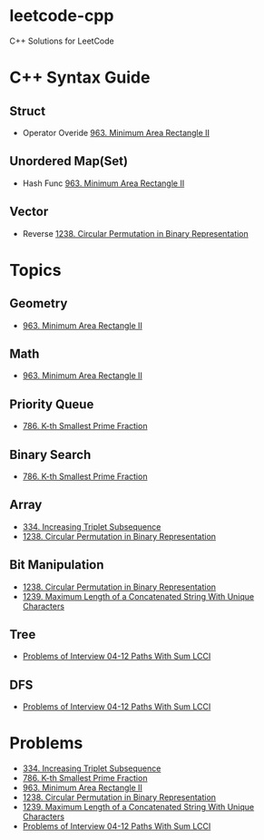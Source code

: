 # leetcode-cpp
C++ Solutions for LeetCode

# C++ Syntax Guide

## Struct
- Operator Overide [963. Minimum Area Rectangle II](https://github.com/huxiaoxu2019/leetcode-cpp/blob/master/2020/01/minimum-area-rectangle-ii.cpp)

## Unordered Map(Set)
- Hash Func [963. Minimum Area Rectangle II](https://github.com/huxiaoxu2019/leetcode-cpp/blob/master/2020/01/minimum-area-rectangle-ii.cpp)

## Vector
- Reverse [1238. Circular Permutation in Binary Representation](https://github.com/huxiaoxu2019/leetcode-cpp/blob/master/2020/03/circular-permutation-in-binary-representation.cpp)

# Topics

## Geometry
- [963. Minimum Area Rectangle II](https://github.com/huxiaoxu2019/leetcode-cpp/blob/master/2020/01/minimum-area-rectangle-ii.cpp)

## Math
- [963. Minimum Area Rectangle II](https://github.com/huxiaoxu2019/leetcode-cpp/blob/master/2020/01/minimum-area-rectangle-ii.cpp)

## Priority Queue
- [786. K-th Smallest Prime Fraction](https://github.com/huxiaoxu2019/leetcode-cpp/blob/master/2020/02/786-k-th-smallest-prime-fraction.cpp)

## Binary Search
- [786. K-th Smallest Prime Fraction](https://github.com/huxiaoxu2019/leetcode-cpp/blob/master/2020/02/786-k-th-smallest-prime-fraction.cpp)

## Array
- [334. Increasing Triplet Subsequence](https://github.com/huxiaoxu2019/leetcode-cpp/blob/master/2020/03/334-increasing-triplet-subsequence.cpp)
- [1238. Circular Permutation in Binary Representation](https://github.com/huxiaoxu2019/leetcode-cpp/blob/master/2020/03/circular-permutation-in-binary-representation.cpp)

## Bit Manipulation
- [1238. Circular Permutation in Binary Representation](https://github.com/huxiaoxu2019/leetcode-cpp/blob/master/2020/03/circular-permutation-in-binary-representation.cpp)
- [1239. Maximum Length of a Concatenated String With Unique Characters](https://github.com/huxiaoxu2019/leetcode-cpp/blob/master/2020/03/maximum-length-of-a-concatenated-string-with-unique-characters.cpp)

## Tree
- [Problems of Interview 04-12 Paths With Sum LCCI](https://github.com/huxiaoxu2019/leetcode-cpp/blob/master/2020/03/problems-of-interview-04-12-paths-with-sum-lcci.cpp.cpp)

## DFS
- [Problems of Interview 04-12 Paths With Sum LCCI](https://github.com/huxiaoxu2019/leetcode-cpp/blob/master/2020/03/problems-of-interview-04-12-paths-with-sum-lcci.cpp.cpp)

# Problems
- [334. Increasing Triplet Subsequence](https://github.com/huxiaoxu2019/leetcode-cpp/blob/master/2020/03/334-increasing-triplet-subsequence.cpp)
- [786. K-th Smallest Prime Fraction](https://github.com/huxiaoxu2019/leetcode-cpp/blob/master/2020/02/786-k-th-smallest-prime-fraction.cpp)
- [963. Minimum Area Rectangle II](https://github.com/huxiaoxu2019/leetcode-cpp/blob/master/2020/01/minimum-area-rectangle-ii.cpp)
- [1238. Circular Permutation in Binary Representation](https://github.com/huxiaoxu2019/leetcode-cpp/blob/master/2020/03/circular-permutation-in-binary-representation.cpp)
- [1239. Maximum Length of a Concatenated String With Unique Characters](https://github.com/huxiaoxu2019/leetcode-cpp/blob/master/2020/03/maximum-length-of-a-concatenated-string-with-unique-characters.cpp)
- [Problems of Interview 04-12 Paths With Sum LCCI](https://github.com/huxiaoxu2019/leetcode-cpp/blob/master/2020/03/problems-of-interview-04-12-paths-with-sum-lcci.cpp.cpp)
